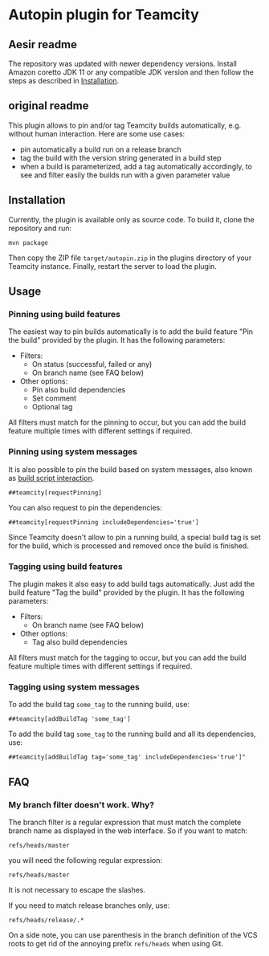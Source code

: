 # Autopin plugin for Teamcity

## Aesir readme

The repository was updated with newer dependency versions.
Install Amazon coretto JDK 11 or any compatible JDK version and then follow the steps as described in [Installation](#Installation).

## original readme

This plugin allows to pin and/or tag Teamcity builds automatically, e.g. without human interaction. Here are some use cases:

* pin automatically a build run on a release branch
* tag the build with the version string generated in a build step
* when a build is parameterized, add a tag automatically accordingly, to see and filter easily the builds run with a given parameter value

## Installation

Currently, the plugin is available only as source code. To build it, clone the repository and run:

```
mvn package
```

Then copy the ZIP file ```target/autopin.zip``` in the plugins directory of your Teamcity instance. Finally, restart the server to load the plugin.

## Usage

### Pinning using build features

The easiest way to pin builds automatically is to add the build feature "Pin the build" provided by the plugin. It has the following parameters:

* Filters:
  * On status (successful, failed or any)
  * On branch name (see FAQ below)
* Other options:
  * Pin also build dependencies
  * Set comment
  * Optional tag

All filters must match for the pinning to occur, but you can add the build feature multiple times with different settings if required.

### Pinning using system messages

It is also possible to pin the build based on system messages, also known as [build script interaction](https://confluence.jetbrains.com/display/TCD10/Build+Script+Interaction+with+TeamCity).

```
##teamcity[requestPinning]
```

You can also request to pin the dependencies:

```
##teamcity[requestPinning includeDependencies='true']
```

Since Teamcity doesn't allow to pin a running build, a special build tag is set for the build, which is processed and removed once the build is finished.

### Tagging using build features

The plugin makes it also easy to add build tags automatically. Just  add the build feature "Tag the build" provided by the plugin. It has the following parameters:

* Filters:
  * On branch name (see FAQ below)
* Other options:
  * Tag also build dependencies

All filters must match for the tagging to occur, but you can add the build feature multiple times with different settings if required.

### Tagging using system messages

To add the build tag ```some_tag``` to the running build, use:

```
##teamcity[addBuildTag 'some_tag']
```

To add the build tag ```some_tag``` to the running build and all its dependencies, use:

```
##teamcity[addBuildTag tag='some_tag' includeDependencies='true']"
```


## FAQ
### My branch filter doesn't work. Why?

The branch filter is a regular expression that must match the complete branch name as displayed in the web interface. So if you want to match:

```
refs/heads/master
```

you will need the following regular expression:

```
refs/heads/master
```

It is not necessary to escape the slashes.

If you need to match release branches only, use:

```
refs/heads/release/.*
```

On a side note, you can use parenthesis in the branch definition of the VCS roots to get rid of the annoying prefix ```refs/heads``` when using Git.

